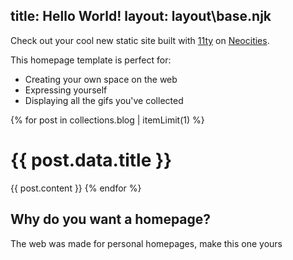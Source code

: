 
title: Hello World!
layout: layout\base.njk
---

<p>
  Check out your cool new static site built with
  <a href="https://11ty.dev">11ty</a> on
  <a href="https://neocities.org/">Neocities</a>.
</p>

<p>This homepage template is perfect for:</p>

<ul>
  <li>Creating your own space on the web</li>
  <li>Expressing yourself</li>
  <li>Displaying all the gifs you've collected</li>
</ul>

{% for post in collections.blog | itemLimit(1) %}
<h1>{{ post.data.title }}</h1>
{{ post.content }}
{% endfor %}

<h2>Why do you want a homepage?</h2>
<p>The web was made for personal homepages, make this one yours</p>
